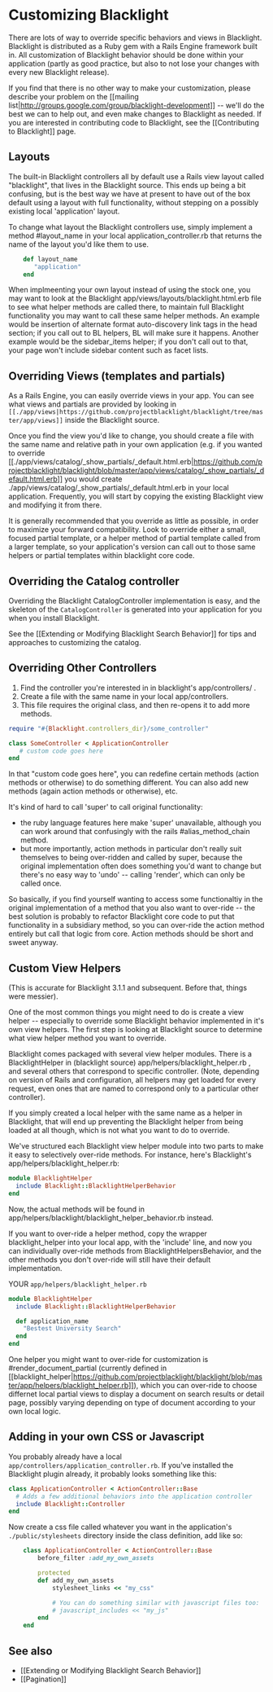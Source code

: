 # Customizing Blacklight

There are lots of way to override specific behaviors and views in Blacklight. Blacklight is distributed as a Ruby gem with a Rails Engine framework built in. All customization of Blacklight behavior should be done within your application (partly as good practice, but also to not lose your changes with every new Blacklight release).

If you find that there is no other way to make your customization, please describe your problem on the [[mailing list|http://groups.google.com/group/blacklight-development]] -- we'll do the best we can to help out, and even make changes to Blacklight as needed. If you are interested in contributing code to Blacklight, see the [[Contributing to Blacklight]] page.

## Layouts 

The built-in Blacklight controllers all by default use a Rails view layout called "blacklight", that lives in the Blacklight source. This ends up being a bit confusing, but is the best way we have at present to have out of the box default using a layout with full functionality, without stepping on a possibly existing local 'application' layout. 

To change what layout the Blacklight controllers use, simply implement a method #layout_name in your local application_controller.rb that returns the name of the layout you'd like them to use. 

```ruby
    def layout_name
       "application"
    end
```

When implmeenting your own layout instead of using the stock one, you may want to look at the Blacklight app/views/layouts/blacklight.html.erb file to see what helper methods are called there, to maintain full Blacklight functionality you may want to call these same helper methods. An example would be insertion of alternate format auto-discovery link tags in the head section; if you call out to BL helpers, BL will make sure it happens.  Another example would be the sidebar_items helper; if you don't call out to that, your page won't include sidebar content such as facet lists. 

## Overriding Views (templates and partials)
As a Rails Engine, you can easily override views in your app. You can see what views and partials are provided by looking in `[[./app/views|https://github.com/projectblacklight/blacklight/tree/master/app/views]]` inside the Blacklight source.

Once you find the view you'd like to change, you should create a file with the same name and relative path in your own application (e.g. if you wanted to override [[./app/views/catalog/_show_partials/_default.html.erb|https://github.com/projectblacklight/blacklight/blob/master/app/views/catalog/_show_partials/_default.html.erb]] you would create ./app/views/catalog/_show_partials/_default.html.erb in your local application. Frequently, you will start by copying the existing Blacklight view and modifying it from there.

It is generally recommended that you override as little as possible, in order to maximize your forward compatibility. Look to override either a small, focused partial template, or a helper method of partial template called from a larger template, so your application's version can call out to those same helpers or partial templates within blacklight core code. 

## Overriding the Catalog controller
Overriding the Blacklight CatalogController implementation is easy, and the skeleton of the `CatalogController` is generated into your application for you when you install Blacklight. 

See the [[Extending or Modifying Blacklight Search Behavior]] for tips and approaches to customizing the catalog.

## Overriding Other Controllers

1. Find the controller you're interested in in blacklight's app/controllers/  . 
2. Create a file with the same name in your local app/controllers. 
3. This file requires the original class, and then re-opens it to add more methods.
 
```ruby
require "#{Blacklight.controllers_dir}/some_controller"

class SomeController < ApplicationController
   # custom code goes here
end
```

In that "custom code goes here", you can redefine certain methods (action methods or otherwise) to do something different.  You can also add new methods (again action methods or otherwise), etc. 

It's kind of hard to call 'super' to call original functionality: 

* the ruby language features here make 'super' unavailable, although you can work around that confusingly with the rails #alias_method_chain method. 
* but more importantly, action methods in particular don't really suit themselves to being over-ridden and called by super, because the original implementation often does something you'd want to change but there's no easy way to 'undo' -- calling 'render', which can only be called once. 

So basically, if you find yourself wanting to access some functionaltiy in the original implementation of a method that you also want to over-ride -- the best solution is probably to refactor Blacklight core code to put that functionality in a subsidiary method, so you can over-ride the action method entirely but call that logic from core.  Action methods should be short and sweet anyway. 


## Custom View Helpers

(This is accurate for Blacklight 3.1.1 and subsequent. Before that, things were messier). 

One of the most common things you might need to do is create a view helper -- especially to override some Blacklight behavior implemented in it's own view helpers. The first step is looking at Blacklight source to determine what view helper method you want to override. 

Blacklight comes packaged with several view helper modules. There is a BlacklightHelper in (blacklight source) app/helpers/blacklight_helper.rb , and several others that correspond to specific controller. (Note, depending on version of Rails and configuration, all helpers may get loaded for every request, even ones that are named to correspond only to a particular other controller). 

If you simply created a local helper with the same name as a helper in Blacklight, that will end up preventing the Blacklight helper from being loaded at all though, which is not what you want to do to override. 

We've structured each Blacklight view helper module into two parts to make it easy to selectively over-ride methods. For instance, here's Blacklight's app/helpers/blacklight_helper.rb:

```ruby
module BlacklightHelper
  include Blacklight::BlacklightHelperBehavior
end
```

Now, the actual methods will be found in app/helpers/blacklight/blacklight_helper_behavior.rb instead. 

If you want to over-ride a helper method, copy the wrapper blacklight_helper into your local app, with the 'include' line, and now you can individually over-ride methods from BlacklightHelpersBehavior, and the other methods you don't over-ride will still have their default implementation. 

YOUR `app/helpers/blacklight_helper.rb`

```ruby
module BlacklightHelper
  include Blacklight::BlacklightHelperBehavior

  def application_name
    "Bestest University Search"
  end
end
```

One helper you might want to over-ride for customization is #render_document_partial (currently defined in [[blacklight_helper|https://github.com/projectblacklight/blacklight/blob/master/app/helpers/blacklight_helper.rb]]), which you can over-ride to choose differnet local partial views to display a document on search results or detail page, possibly varying depending on type of document according to your own local logic. 

## Adding in your own CSS or Javascript

You probably already have a local `app/controllers/application_controller.rb`. If you've installed the Blacklight plugin already, it probably looks something like this:
```ruby
class ApplicationController < ActionController::Base
  # Adds a few additional behaviors into the application controller 
  include Blacklight::Controller
end
```

Now create a css file called whatever you want in the application's `./public/stylesheets` directory inside the class definition, add like so:
```ruby
    class ApplicationController < ActionController::Base
        before_filter :add_my_own_assets

        protected
        def add_my_own_assets
            stylesheet_links << "my_css"

            # You can do something similar with javascript files too:
            # javascript_includes << "my_js"
        end
    end
```

## See also

* [[Extending or Modifying Blacklight Search Behavior]]
* [[Pagination]]